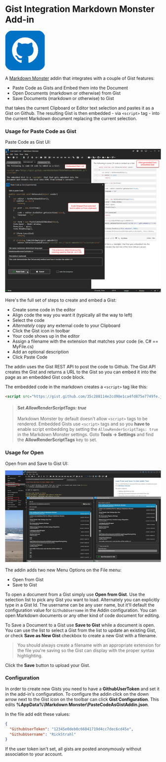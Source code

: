 ﻿# Gist Integration Markdown Monster Add-in

<img src="Build\icon.png" width="128" />

A [Markdown Monster](https://markdownmonster.west-wind.com) addin that integrates with a couple of Gist features:

* Paste Code as Gists and Embed them into the Document
* Open Documents (markdown or otherwise) from Gist
* Save Documents (markdown or otherwise) to Gist

that takes the current Clipboard or Editor text selection and pastes it as a Gist on Github. The resulting Gist is then embedded - via `<script>` tag - into the current Markdown document replacing the current selection.

### Usage for Paste Code as Gist
Paste Code as Gist UI:

![Paste Code as Gist Addin UI](screenshot.png)

Here's the full set of steps to create and embed a Gist:

* Create some code in the editor
* Align code the way you want it (typically all the way to left)
* Select the code
* *Alternately* copy any external code to your Clipboard
* Click the Gist icon in toolbar
* Your code shows up in the editor
* Assign a filename with the extension that matches your code (ie. C# == MyFile.cs)
* Add an optional description
* Click Paste Code

The addin uses the Gist REST API to post the code to Github. The Gist API creates the Gist and returns a URL to the Gist so you can embed it into the page as an embedded Gist code block.

The embedded code in the markdown creates a `<script>` tag like this:

```html
<script src="https://gist.github.com/35c288114e2cd98e1ca4fd875e7749fe.js"></script>
```

> #### Set *AllowRenderScriptTags: true*
> Markdown Monster by default doesn't allow `<script>` tags to be rendered. Embedded Gists use `<script>` tags and so you **have to** enable script embedding by setting the `AllowRenderScriptTags: true` in the Markdown Monster settings. Goto **Tools -> Settings** and find the **AllowRenderScriptTags** key to set.

### Usage for Open 
Open from and Save to Gist UI:

![Open from and Save to Gist UI](Screenshot2.png)

The addin adds two new Menu Options on the File menu:

* Open from Gist
* Save to Gist

To open a document from a Gist simply use **Open from Gist**. Use the selection list to pick any Gist you want to load. Alternately you can explicitly type in a Gist Id. The username can be any user name, but it'll default the configuration value for `GithubUsername` in the Addin configuration. You can open Markdown documents or any other kind of code document for editing.

To Save a Document to a Gist use **Save to Gist** while a document is open. You can use the list to select a Gist from the list to update an existing Gist, or check **Save as New Gist** checkbox to create a new Gist with a filename.

> You should always create a filename with an appropriate extension for the file you're saving so the Gist can display with the proper syntax highlighting.

Click the **Save** button to upload your Gist.

### Configuration
In order to create new Gists you need to have a **GithubUserToken** and set it in the add-in's configuration. To configure the addin click on the down arrow next to the Gist icon on the toolbar can click **Gist Configuration**. This edits **%AppData%\Markdown Monster\PasteCodeAsGistAddin.json**.

In the file add edit these values:

```json
{
  "GithubUserToken": "12345e0deb0c66041719d4cc7dec6cd45e",
  "GithubUsername": "RickStrahl"
}
```

If the user token isn't set, all gists are posted anonymously without association to your account.
